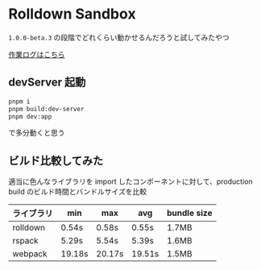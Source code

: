 # Rolldown Sandbox

`1.0.0-beta.3` の段階でどれくらい動かせるんだろうと試してみたやつ

[作業ログはこちら](https://zenn.dev/tocomi/scraps/f92e948c9579d8)

## devServer 起動

```bash
pnpm i
pnpm build:dev-server
pnpm dev:app
```

で多分動くと思う

## ビルド比較してみた

適当に色んなライブラリを import したコンポーネントに対して、production build のビルド時間とバンドルサイズを比較

| ライブラリ | min | max | avg | bundle size |
| --- | --- | --- | --- | --- |
| rolldown | 0.54s | 0.58s | 0.55s | 1.7MB |
| rspack | 5.29s | 5.54s | 5.39s | 1.6MB |
| webpack | 19.18s | 20.17s | 19.51s | 1.5MB |
